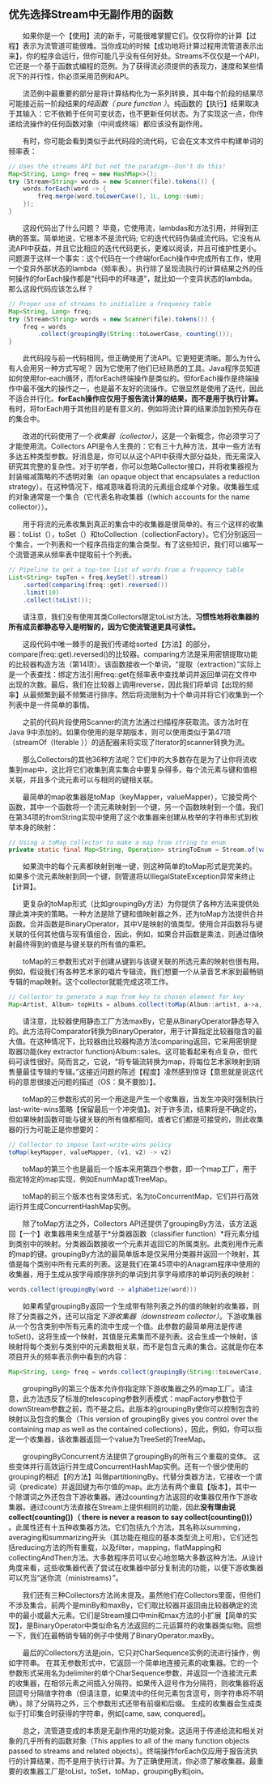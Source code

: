 ## 优先选择Stream中无副作用的函数

&emsp;&emsp;如果你是一个【使用】流的新手，可能很难掌握它们。仅仅将你的计算【过程】表示为流管道可能很难。当你成功的时候【成功地将计算过程用流管道表示出来】，你的程序会运行，但你可能几乎没有任何好处。Streams不仅仅是一个API，它还是一个基于函数式编程的范例。为了获得流必须提供的表现力，速度和某些情况下的并行性，你必须采用范例和API。

&emsp;&emsp;流范例中最重要的部分是将计算结构化为一系列转换，其中每个阶段的结果尽可能接近前一阶段结果的*纯函数（ pure function ）*。纯函数的【执行】结果取决于其输入：它不依赖于任何可变状态，也不更新任何状态。为了实现这一点，你传递给流操作的任何函数对象（中间或终端）都应该没有副作用。

&emsp;&emsp;有时，你可能会看到类似于此代码段的流代码，它会在文本文件中构建单词的频率表：

```java
// Uses the streams API but not the paradigm--Don't do this!
Map<String, Long> freq = new HashMap<>();
try (Stream<String> words = new Scanner(file).tokens()) {
    words.forEach(word -> {
        freq.merge(word.toLowerCase(), 1L, Long::sum);
    });
}
```

&emsp;&emsp;这段代码出了什么问题？ 毕竟，它使用流，lambdas和方法引用，并得到正确的答案。简单地说，它根本不是流代码; 它的迭代代码伪装成流代码。它没有从流API中获益，并且它比相应的迭代代码更长，更难以阅读，并且可维护性更小。问题源于这样一个事实：这个代码在一个终端forEach操作中完成所有工作，使用一个变异外部状态的lambda（频率表）。执行除了呈现流执行的计算结果之外的任何操作的forEach操作都是“代码中的坏味道”，就比如一个变异状态的lambda。那么这段代码应该怎么样？

```java
// Proper use of streams to initialize a frequency table
Map<String, Long> freq;
try (Stream<String> words = new Scanner(file).tokens()) {
    freq = words
        .collect(groupingBy(String::toLowerCase, counting()));
}
```

&emsp;&emsp;此代码段与前一代码相同，但正确使用了流API。它更短更清晰。那么为什么有人会用另一种方式写呢？ 因为它使用了他们已经熟悉的工具。Java程序员知道如何使用for-each循环，而forEach终端操作是类似的。但forEach操作是终端操作中最不强大的操作之一，也是最不友好的流操作。它很显然是使用了迭代，因此不适合并行化。**forEach操作应仅用于报告流计算的结果，而不是用于执行计算。** 有时，将forEach用于其他目的是有意义的，例如将流计算的结果添加到预先存在的集合中。

&emsp;&emsp;改进的代码使用了一个*收集器（collector）*，这是一个新概念，你必须学习了才能使用流。Collectors API是令人生畏的：它有三十九种方法，其中一些方法有多达五种类型参数。好消息是，你可以从这个API中获得大部分益处，而无需深入研究其完整的复杂性。对于初学者，你可以忽略Collector接口，并将收集器视为封装缩减策略的不透明对象（an opaque object that encapsulates a reduction strategy）。在这种情况下，缩减意味着将流的元素组合成单个对象。收集器生成的对象通常是一个集合（它代表名称收集器（(which accounts for the name collector））。

&emsp;&emsp;用于将流的元素收集到真正的集合中的收集器是很简单的。有三个这样的收集器：toList（），toSet（）和toCollection（collectionFactory）。它们分别返回一个集合，一个列表和一个程序员指定的集合类型。有了这些知识，我们可以编写一个流管道来从频率表中提取前十个列表。

```java
// Pipeline to get a top-ten list of words from a frequency table
List<String> topTen = freq.keySet().stream()
    .sorted(comparing(freq::get).reversed())
    .limit(10)
    .collect(toList());
```

&emsp;&emsp;请注意，我们没有使用其类Collectors限定toList方法。**习惯性地将收集器的所有成员都静态导入是明智的，因为它使流管道更具可读性。**

&emsp;&emsp;这段代码中唯一棘手的是我们传递给sorted【方法】的部分，compare(freq::get).reversed()的比较器。comparing方法是采用密钥提取功能的比较器构造方法（第14项）。该函数接收一个单词，“提取（extraction）”实际上是一个表查找：绑定方法引用freq::get在频率表中查找单词并返回单词在文件中出现的次数。最后，我们在比较器上调用reverse，因此我们将单词【出现的频率】从最频繁到最不频繁进行排序。然后将流限制为十个单词并将它们收集到一个列表中是一件简单的事情。

&emsp;&emsp;之前的代码片段使用Scanner的流方法通过扫描程序获取流。该方法时在Java 9中添加的。如果你使用的是早期版本，则可以使用类似于第47项（streamOf（Iterable <E>））的适配器来将实现了Iterator的scanner转换为流。

&emsp;&emsp;那么Collectors的其他36种方法呢？它们中的大多数存在是为了让你将流收集到map中，这比将它们收集到真实集合中要复杂得多。每个流元素与键和值相关联，并且多个流元素可以与相同的键相关联。

&emsp;&emsp;最简单的map收集器是toMap（keyMapper，valueMapper），它接受两个函数，其中一个函数将一个流元素映射到一个键，另一个函数映射到一个值。我们在第34项的fromString实现中使用了这个收集器来创建从枚举的字符串形式到枚举本身的映射：

```java
// Using a toMap collector to make a map from string to enum
private static final Map<String, Operation> stringToEnum = Stream.of(values()).collect(toMap(Object::toString, e -> e));
```

&emsp;&emsp;如果流中的每个元素都映射到唯一键，则这种简单的toMap形式是完美的。 如果多个流元素映射到同一个键，则管道将以IllegalStateException异常来终止【计算】。

&emsp;&emsp;更复杂的toMap形式（比如groupingBy方法）为你提供了各种方法来提供处理此类冲突的策略。一种方法是除了键和值映射器之外，还为toMap方法提供合并函数。合并函数是BinaryOperator<V>，其中V是映射的值类型。使用合并函数将与键关联的任何其他值与现有值组合，因此，例如，如果合并函数是乘法，则通过值映射最终得到的值是与键关联的所有值的乘积。

&emsp;&emsp;toMap的三参数形式对于创建从键到与该键关联的所选元素的映射也很有用。例如，假设我们有各种艺术家的唱片专辑流，我们想要一个从录音艺术家到最畅销专辑的map映射。这个collector就能完成这项工作。

```java
// Collector to generate a map from key to chosen element for key
Map<Artist, Album> topHits = albums.collect(toMap(Album::artist, a->a, maxBy(comparing(Album::sales))));
```

&emsp;&emsp;请注意，比较器使用静态工厂方法maxBy，它是从BinaryOperator静态导入的。此方法将Comparator<T>转换为BinaryOperator<T>，用于计算指定比较器隐含的最大值。在这种情况下，比较器由比较器构造方法comparing返回，它采用密钥提取器功能(key extractor function)Album::sales。这可能看起来有点复杂，但代码可读性很好。简而言之，它说，“将专辑流转换为map，将每位艺术家映射到销售量最佳专辑的专辑。”这接近问题的陈述【程度】凌然感到惊讶【意思就是说这代码的意思很接近问题的描述（OS：臭不要脸）】。

&emsp;&emsp;toMap的三参数形式的另一个用途是产生一个收集器，当发生冲突时强制执行last-write-wins策略【保留最后一个冲突值】。对于许多流，结果将是不确定的，但如果映射函数可能与键关联的所有值都相同，或者它们都是可接受的，则此收集器的行为可能正是你想要的：

```java
// Collector to impose last-write-wins policy 
toMap(keyMapper, valueMapper, (v1, v2) -> v2)
```

&emsp;&emsp;toMap的第三个也是最后一个版本采用第四个参数，即一个map工厂，用于指定特定的map实现，例如EnumMap或TreeMap。

&emsp;&emsp;toMap的前三个版本也有变体形式，名为toConcurrentMap，它们并行高效运行并生成ConcurrentHashMap实例。

&emsp;&emsp;除了toMap方法之外，Collectors API还提供了groupingBy方法，该方法返回【一个】收集器用来生成基于*分类器函数（classifier function）*将元素分组到类别中的映射。分类器函数接收一个元素并返回它的所属类别。此类别用作元素的map的键。groupingBy方法的最简单版本是仅采用分类器并返回一个映射，其值是每个类别中所有元素的列表。这是我们在第45项中的Anagram程序中使用的收集器，用于生成从按字母顺序排列的单词到共享字母顺序的单词列表的映射：

```java
words.collect(groupingBy(word -> alphabetize(word)))
```

&emsp;&emsp;如果希望groupingBy返回一个生成带有除列表之外的值的映射的收集器，则除了分类器之外，还可以指定*下游收集器（downstream collector）*。下游收集器从一个包含类别中所有元素的流中生成一个值。此参数的最简单用法是传递toSet()，这将生成一个映射，其值是元素集而不是列表。这会生成一个映射，该映射将每个类别与类别中的元素数相关联，而不是包含元素的集合。这就是你在本项目开头的频率表示例中看到的内容：

```java
Map<String, Long> freq = words.collect(groupingBy(String::toLowerCase, counting()));
```

&emsp;&emsp;groupingBy的第三个版本允许你指定除下游收集器之外的map工厂。请注意，此方法违反了标准的telescoping参数列表模式：mapFactory参数位于downStream参数之前，而不是之后。此版本的groupingBy使你可以控制包含的映射以及包含的集合（This version of groupingBy gives you control over the containing map as well as the contained collections），因此，例如，你可以指定一个收集器，该收集器返回一个value为TreeSet的TreeMap。

&emsp;&emsp;groupingByConcurrent方法提供了groupingBy的所有三个重载的变体。 这些变体并行高效运行并生成ConcurrentHashMap实例。还有一个很少使用的grouping的相近【的方法】叫做partitioningBy。代替分类器方法，它接收一个谓词（predicate）并返回键为布尔值的map。此方法有两个重载【版本】，其中一个除谓词之外还包含下游收集器。通过counting方法返回的收集器仅用作下游收集器。通过count方法直接在Stream上提供相同的功能，因此**没有理由说collect(counting())（ there is never a reason to say collect(counting())）** 。此属性还有十五种收集器方法。它们包括九个方法，其名称以summing，averaging和summarizing开头（其功能在相应的基本类型流上可用）。它们还包括reducing方法的所有重载，以及filter，mapping，flatMapping和collectingAndThen方法。大多数程序员可以安心地忽略大多数这种方法。从设计角度来看，这些收集器代表了尝试在收集器中部分复制流的功能，以便下游收集器可以充当“迷你流（ministreams）”。

&emsp;&emsp;我们还有三种Collectors方法尚未提及。虽然他们在Collectors里面，但他们不涉及集合。前两个是minBy和maxBy，它们取比较器并返回由比较器确定的流中的最小或最大元素。它们是Stream接口中min和max方法的小扩展【简单的实现】，是BinaryOperator中类似命名方法返回的二元运算符的收集器类似物。回想一下，我们在最畅销专辑的例子中使用了BinaryOperator.maxBy。

&emsp;&emsp;最后的Collectors方法是join，它只对CharSequence实例的流进行操作，例如字符串。 在其无参数形式中，它返回一个简单地连接元素的收集器。它的一个参数形式采用名为delimiter的单个CharSequence参数，并返回一个连接流元素的收集器，在相邻元素之间插入分隔符。如果传入逗号作为分隔符，则收集器将返回逗号分隔值字符串（但请注意，如果流中的任何元素包含逗号，则字符串将不明确）。除了分隔符之外，三个参数形式还带有前缀和后缀。 生成的收集器会生成类似于打印集合时获得的字符串，例如\[came, saw, conquered\]。

&emsp;&emsp;总之，流管道变成的本质是无副作用的功能对象。这适用于传递给流和相关对象的几乎所有的函数对象（This applies to all of the many function objects passed to streams and related objects）。终端操作forEach仅应用于报告流执行的计算结果，而不是用于执行计算。为了正确使用流，你必须了解收集器。最重要的收集器工厂是toList，toSet，toMap，groupingBy和join。